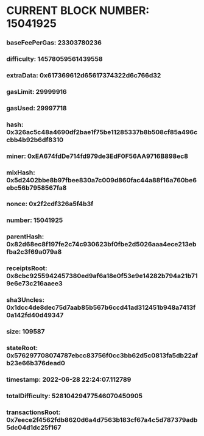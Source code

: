 # CURRENT BLOCK NUMBER: 15041925

### baseFeePerGas: 23303780236
### difficulty: 14578059561439558
### extraData: 0x617369612d65617374322d6c766d32
### gasLimit: 29999916
### gasUsed: 29997718
### hash: 0x326ac5c48a4690df2bae1f75be11285337b8b508cf85a496ccbb4b92b6df8310
### miner: 0xEA674fdDe714fd979de3EdF0F56AA9716B898ec8
### mixHash: 0x5d2402bbe8b97fbee830a7c009d860fac44a88f16a760be6ebc56b7958567fa8
### nonce: 0x2f2cdf326a5f4b3f
### number: 15041925
### parentHash: 0x82d68ec8f197fe2c74c930623bf0fbe2d5026aaa4ece213ebfba2c3f69a079a8
### receiptsRoot: 0x8cbc9255942457380ed9af6a18e0f53e9e14282b794a21b719e6e73c216aaee3
### sha3Uncles: 0x1dcc4de8dec75d7aab85b567b6ccd41ad312451b948a7413f0a142fd40d49347
### size: 109587
### stateRoot: 0x576297708074787ebcc83756f0cc3bb62d5c0813fa5db22afb23e66b376dead0
### timestamp: 2022-06-28 22:24:07.112789
### totalDifficulty: 52810429477546070450905
### transactionsRoot: 0x7eece2f4562fdb8620d6a4d7563b183cf67a4c5d787379adb5dc04d1dc25f167
